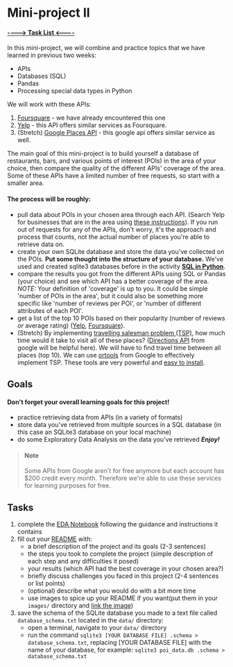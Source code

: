 # Mini-project II

#### [----> Task List <----](#tasks)

In this mini-project, we will combine and practice topics that we have learned in previous two weeks:
- APIs
- Databases (SQL)
- Pandas
- Processing special data types in Python



We will work with these APIs:
1. [Foursquare](https://developer.foursquare.com/places) - we have already encountered this one
2. [Yelp](https://www.yelp.com/developers/documentation/v3/get_started) - this API offers similar services as Foursquare.
3. (Stretch) [Google Places API](https://developers.google.com/places/web-service/intro) - this google api offers similar service as well.

The main goal of this mini-project is to build yourself a database of restaurants, bars, and various points of interest (POIs) in the area of your choice, then compare the quality of the different APIs' coverage of the area. Some of these APIs have a limited number of free requests, so start with a smaller area.  

#### The process will be roughly:

- pull data about POIs in your chosen area through each API. (Search Yelp for businesses that are in the area using [these instructions](https://www.yelp.com/developers/documentation/v3/business_search)). If you run out of requests for any of the APIs, don't worry, it's the approach and process that counts, not the actual number of places you're able to retrieve data on.
- create your own SQLite database and store the data you've collected on the POIs. **Put some thought into the structure of your database.** We've used and created sqlite3 databases before in the activity [**SQL in Python**](https://data.compass.lighthouselabs.ca/b9e08cd5-68c6-490c-a32b-a66f01bf53e1).
- compare the results you got from the different APIs using SQL or Pandas (your choice) and see which API has a better coverage of the area. 
*NOTE:* Your definition of 'coverage' is up to you. It could be simple 'number of POIs in the area', but it could also be something more specific like 'number of reviews per POI', or 'number of different attributes of each POI'.
- get a list of the top 10 POIs based on their popularity (number of reviews *or* average rating) ([Yelp](https://www.yelp.com/developers/documentation/v3/business), [Foursquare](https://developer.foursquare.com/docs/api-reference/venues/details/)).
- (Stretch) By implementing [travelling salesman problem (TSP)](https://en.wikipedia.org/wiki/Travelling_salesman_problem), how much time would it take to visit all of these places? ([Directions API](https://developers.google.com/maps/documentation/directions/start) from google will be helpful here). We will have to find travel time between all places (top 10). We can use [ortools](https://developers.google.com/optimization/routing/tsp) from Google to effectively implement TSP. These tools are very powerful and [easy to install](https://developers.google.com/optimization/install).

## Goals
#### Don't forget your overall learning goals for this project!
- practice retrieving data from APIs (in a variety of formats)
- store data you've retrieved from multiple sources in a SQL database (in this case an SQLite3 database on your local machine)
- do some Exploratory Data Analysis on the data you've retrieved
***Enjoy!***


> #### Note
> Some APIs from Google aren't for free anymore but each account has $200 credit every month. Therefore we're able to use these services for learning purposes for free.


## Tasks
1. complete the [EDA Notebook](notebooks/EDA.ipynb) following the guidance and instructions it contains
2. fill out your [README](README.md) with:
    - a brief description of the project and its goals (2-3 sentences)
    - the steps you took to complete the project (simple description of each step and any difficulties it posed)
    - your results (which API had the best coverage in your chosen area?)
    - briefly discuss challenges you faced in this project (2-4 sentences or list points)
    - (optional) describe what you would do with a bit more time
    - use images to spice up your README if you want(put them in your `images/` directory and [link the image](https://www.seancdavis.com/posts/three-ways-to-add-image-to-github-readme/))
3. save the schema of the SQLite database you made to a text file called `database_schema.txt` located in the `data/` directory:
    - open a terminal, navigate to your `data/` directory
    - run the command `sqlite3 [YOUR DATABASE FILE] .schema > database_schema.txt`, replacing [YOUR DATABASE FILE] with the name of your database, for example:
    `sqlite3 poi_data.db .schema > database_schema.txt`